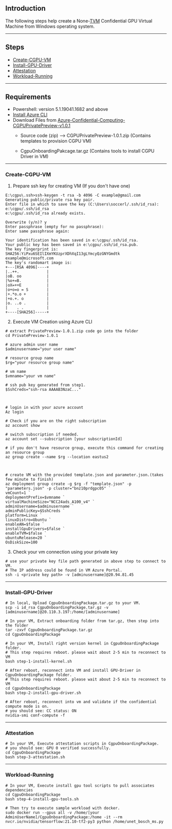 ## Introduction
The following steps help create a None-[TVM](https://docs.microsoft.com/en-us/azure/virtual-machines/trusted-launch) Confidential GPU Virtual Machine from Windows operating system.

-----------------------------------------------

## Steps

- [Create-CGPU-VM](#Create-CGPU-VM)
- [Install-GPU-Driver](#Install-GPU-Driver) 
- [Attestation ](#Attestation) 
- [Workload-Running](#Workload-Running) 
-------------------------------------------

## Requirements

- Powershell: version 5.1.19041.1682 and above
- [Install Azure CLI](https://docs.microsoft.com/en-us/cli/azure/install-azure-cli) 
- Download Files from [Azure-Confidential-Computing-CGPUPrivatePreview-v1.0.1](https://github.com/Azure-Confidential-Computing/PrivatePreview/releases/tag/V1.0.1 )
  - Source code (zip) --> CGPUPrivatePreview-1.0.1.zip
    (Contains templates to provision CGPU VM)
    
  - CgpuOnboardingPakcage.tar.gz
    (Contains tools to install CGPU Driver in VM)

----------------------------------------------------

### Create-CGPU-VM

1. Prepare ssh key for creating VM (If you don't have one)
```
E:\cgpu\.ssh>ssh-keygen -t rsa -b 4096 -C example@gmail.com
Generating public/private rsa key pair.
Enter file in which to save the key (C:\Users\soccerl/.ssh/id_rsa): e:\cgpu/.ssh/id_rsa
e:\cgpu/.ssh/id_rsa already exists.

Overwrite (y/n)? y
Enter passphrase (empty for no passphrase):
Enter same passphrase again:

Your identification has been saved in e:\cgpu/.ssh/id_rsa.
Your public key has been saved in e:\cgpu/.ssh/id_rsa.pub.
The key fingerprint is:
SHA256:YiPxu6SEIlIXmYKUzprXDhXqI13gLYmcyQzGNYGmdtk example@microsoft.com
The key's randomart image is:
+---[RSA 4096]----+
|..++.            |
|oB. oo           |
|%o+=B.           |
|oX=++E           |
|o+o=o = S        |
|+.*o.o +         |
|+o.+. o          |
|o. ..o .         |
|    . .          |
+----[SHA256]-----+
```
2. Execute VM Creation using Azure CLI
```
# extract PrivatePreview-1.0.1.zip code go into the folder
cd PrivatePreview-1.0.1

# azure admin user name
$adminusername="your user name"

# resource group name
$rg="your resource group name"

# vm name 
$vmname="your vm name"

# ssh pub key generated from step1.
$SshCreds="ssh-rsa AAAAB3NzaC..."



# login in with your azure account
Az login

# Check if you are on the right subscription
az account show

# switch subscription if needed.
az account set --subscription [your subscriptionId]

# if you don't have resource group, execute this command for creating an resource group
az group create --name $rg --location eastus2



# create VM with the provided template.json and parameter.json.(takes few minute to finish)
az deployment group create -g $rg -f "template.json" -p "parameters.json" -p cluster="bnz10prdgpc05" `
vmCount=1 `
deploymentPrefix=$vmname `
virtualMachineSize="NCC24ads_A100_v4" `
adminUsername=$adminusername `
adminPublicKey=$SshCreds `
platform=Linux `
linuxDistro=Ubuntu `
enableAN=$false `
installGpuDrivers=$false `
enableTVM=$false `
ubuntuRelease=20 `
OsDiskSize=100

```
 3. Check your vm connection using your private key
```
# use your private key file path generated in above step to connect to VM. 
# The IP address could be found in VM Azure Portal.
ssh -i <private key path> -v [adminusername]@20.94.81.45
```
---------------

### Install-GPU-Driver

```
# In local, Upload CgpuOnboardingPackage.tar.gz to your VM.
scp -i id_rsa CgpuOnboardingPackage.tar.gz -v [adminusername]@20.110.3.197:/home/[adminusername]

# In your VM, Extract onboarding folder from tar.gz, then step into the folder
tar -zxvf CgpuOnboardingPackage.tar.gz
cd CgpuOnboardingPackage 

# In your VM, Install right version kernel in CgpuOnboardingPackage folder.
# This step requires reboot. please wait about 2-5 min to reconnect to VM
bash step-1-install-kernel.sh

# After reboot, reconnect into VM and install GPU-Driver in CgpuOnboardingPackage folder.
# This step requires reboot. please wait about 2-5 min to reconnect to VM
cd CgpuOnboardingPackage 
bash step-2-install-gpu-driver.sh

# After reboot, reconnect into vm and validate if the confidential compute mode is on.
# you should see: CC status: ON
nvidia-smi conf-compute -f 

```

---------------

### Attestation
```
# In your VM, Execute attestation scripts in CgpuOnboardingPackage.
# you should see: GPU 0 verified successfully.
cd CgpuOnboardingPackage 
bash step-3-attestation.sh
```

-----------------

### Workload-Running

```
# In your VM, Execute install gpu tool scripts to pull associates dependencies
cd CgpuOnboardingPackage 
bash step-4-install-gpu-tools.sh

# Then try to execute sample workload with docker.
sudo docker run --gpus all -v /home/[your AdminUserName]/CgpuOnboardingPackage:/home -it --rm nvcr.io/nvidia/tensorflow:21.10-tf2-py3 python /home/unet_bosch_ms.py

```




